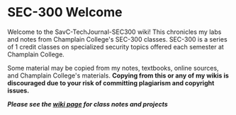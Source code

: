 # SEC-300 Welcome
Welcome to the SavC-TechJournal-SEC300 wiki! This chronicles my labs and notes from Champlain College's SEC-300 classes. SEC-300 is a series of 1 credit classes on specialized security topics offered each semester at Champlain College. 

Some material may be copied from my notes, textbooks, online sources, and Champlain College's materials. **Copying from this or any of my wikis is discouraged due to your risk of committing plagiarism and copyright issues.** 

***Please see the [wiki page](https://github.com/savannahc502/SavC-TechJournal-SYS265/wiki) for class notes and projects***
